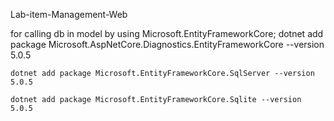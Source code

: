 Lab-item-Management-Web

for calling db in model by using Microsoft.EntityFrameworkCore;
    dotnet add package Microsoft.AspNetCore.Diagnostics.EntityFrameworkCore --version 5.0.5

    dotnet add package Microsoft.EntityFrameworkCore.SqlServer --version 5.0.5

    dotnet add package Microsoft.EntityFrameworkCore.Sqlite --version 5.0.5